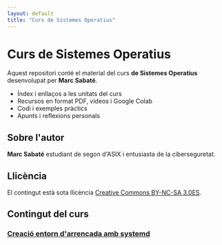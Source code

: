 ```yaml
---
layout: default
title: "Curs de Sistemes Operatius"
---
```


# Curs de Sistemes Operatius

Aquest repositori conté el material del curs **de Sistemes Operatius** desenvolupat per **Marc Sabaté**.

- Índex i enllaços a les unitats del curs
- Recursos en format PDF, vídeos i Google Colab
- Codi i exemples pràctics
- Apunts i reflexions personals

## Sobre l'autor

**Marc Sabaté** estudiant de segon d'ASIX i entusiasta de la ciberseguretat.

## Llicència

El contingut està sota llicència [Creative Commons BY-NC-SA 3.0ES](https://creativecommons.org/licenses/by-nc-sa/3.0/es/).

## Contingut del curs

### [Creació entorn d'arrencada amb systemd](systemd-practica)



